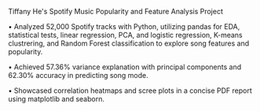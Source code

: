
Tiffany He's Spotify Music Popularity and Feature Analysis Project

• Analyzed 52,000 Spotify tracks with Python, utilizing pandas for EDA, statistical tests, linear regression, PCA, and logistic regression,
K-means clustrering, and Random Forest classification to explore song features and popularity.

• Achieved 57.36% variance explanation with principal components and 62.30% accuracy in predicting song mode. 

• Showcased correlation heatmaps and scree plots in a concise PDF report using matplotlib and seaborn.
